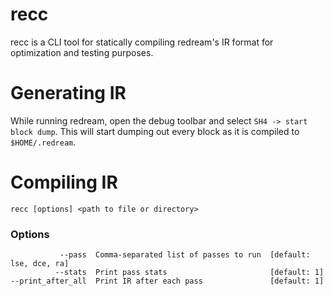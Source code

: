 # recc

recc is a CLI tool for statically compiling redream's IR format for optimization and testing purposes.

# Generating IR

While running redream, open the debug toolbar and select `SH4 -> start block dump`. This will start dumping out every block as it is compiled to `$HOME/.redream`.

# Compiling IR

```
recc [options] <path to file or directory>
```

### Options
```
           --pass  Comma-separated list of passes to run  [default: lse, dce, ra]
          --stats  Print pass stats                       [default: 1]
--print_after_all  Print IR after each pass               [default: 1]
```
